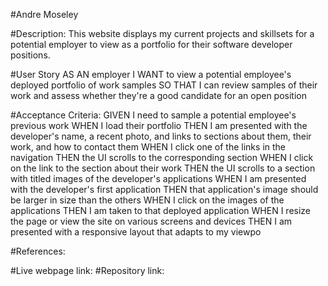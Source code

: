 #Andre Moseley

#Description: This website displays my current projects and skillsets for a potential employer to view as a portfolio for their software developer positions.

#User Story AS AN employer
I WANT to view a potential employee's deployed portfolio of work samples
SO THAT I can review samples of their work and assess whether they're a good candidate for an open position

#Acceptance Criteria: GIVEN I need to sample a potential employee's previous work
WHEN I load their portfolio
THEN I am presented with the developer's name, a recent photo, and links to sections about them, their work, and how to contact them
WHEN I click one of the links in the navigation
THEN the UI scrolls to the corresponding section
WHEN I click on the link to the section about their work
THEN the UI scrolls to a section with titled images of the developer's applications
WHEN I am presented with the developer's first application
THEN that application's image should be larger in size than the others
WHEN I click on the images of the applications
THEN I am taken to that deployed application
WHEN I resize the page or view the site on various screens and devices
THEN I am presented with a responsive layout that adapts to my viewpo

#References: 

#Live webpage link:  #Repository link: 
